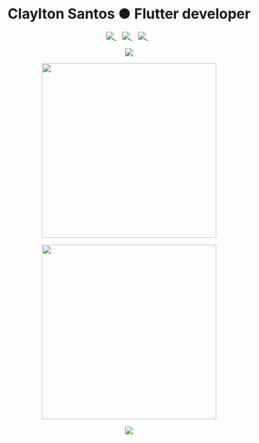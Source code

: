 <h1 align='center'>
  Claylton Santos ● Flutter developer
</h1>

<p align='center'>
  
  <a href="https://wa.me/5575997081234?text=Olá!%20Claylton%20vim%20do%20Github">
    <img src="https://img.shields.io/badge/WHATSAPP-%2325D366.svg?&style=for-the-badge&logo=whatsapp&logoColor=white" />    
  </a>&nbsp;&nbsp;
  <a href="https://www.linkedin.com/in/claylton-dos-santos-97816a150/">
    <img src="https://img.shields.io/badge/linkedin-%230077B5.svg?&style=for-the-badge&logo=linkedin&logoColor=white" />
  </a>&nbsp;&nbsp;
  <a href="https://www.instagram.com/clayltonsp/">
    <img src="https://img.shields.io/badge/instagram-%23E4405F.svg?&style=for-the-badge&logo=instagram&logoColor=white" />        
  </a>&nbsp;&nbsp;
  
  <p align='center'>
  <a href='mailto:clayltonsp@hotmail.com'>
  <img src="https://img.shields.io/badge/-clayltonsp@hotmail.com-0078D4?style=flat-square&logo=microsoft-outlook&logoColor=white&logoColor=white&link=mailto:clayltonsp@hotmail.com" />   
    
  </a>
</p>

<p align='center'>
  <a href="#"><img src="https://github-readme-stats.vercel.app/api?username=claylton&show_icons=true&count_private=true&theme=dark" width="350"></a>
</p>

<p align='center'>
  <a href="#"><img src="https://github-readme-stats.vercel.app/api/top-langs/?username=claylton&layout=compact&theme=dark&count_private=true" width="350"></a>
</p>

<p align='center'>
  <a href="#"><img src="https://badges.pufler.dev/visits/claylton/claylton"></a>
</p>

